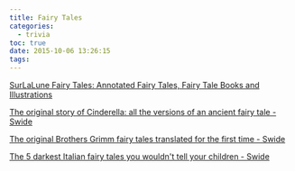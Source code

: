 ```yaml
---
title: Fairy Tales
categories:
  - trivia
toc: true
date: 2015-10-06 13:26:15
tags:
---
```


[SurLaLune Fairy Tales: Annotated Fairy Tales, Fairy Tale Books and Illustrations](http://www.surlalunefairytales.com/index.html)

[The original story of Cinderella: all the versions of an ancient fairy tale - Swide](http://www.swide.com/art-culture/the-original-story-of-cinderella-all-the-versions-of-an-ancient-fairy-tale/2015/02/21)

[The original Brothers Grimm fairy tales translated for the first time - Swide](http://www.swide.com/art-culture/the-original-brothers-grimm-fairy-tales-translated-for-the-first-time/2014/12/17)

[The 5 darkest Italian fairy tales you wouldn't tell your children - Swide](http://www.swide.com/art-culture/the-darkest-italian-fairy-tales/2014/11/24)
